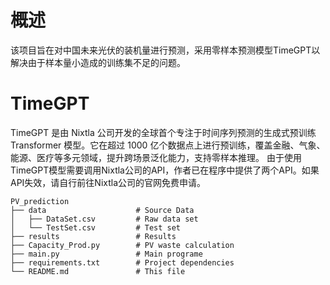 # 概述
该项目旨在对中国未来光伏的装机量进行预测，采用零样本预测模型TimeGPT以解决由于样本量小造成的训练集不足的问题。

# TimeGPT
TimeGPT 是由 ​Nixtla 公司开发的全球首个专注于时间序列预测的生成式预训练 Transformer 模型。它在超过 ​1000 亿个数据点上进行预训练，覆盖金融、气象、能源、医疗等多元领域，提升跨场景泛化能力，支持零样本推理。
由于使用TimeGPT模型需要调用Nixtla公司的API，作者已在程序中提供了两个API。如果API失效，请自行前往Nixtla公司的官网免费申请。
```
PV_prediction
├── data                    # Source Data
│   ├── DataSet.csv         # Raw data set
│   └── TestSet.csv         # Test set
├── results                 # Results
├── Capacity_Prod.py        # PV waste calculation
├── main.py                 # Main programe
├── requirements.txt        # Project dependencies
└── README.md               # This file
```
